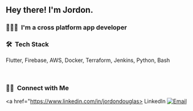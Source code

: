 <h2> Hey there! I'm Jordon.</h2>

<h3> 👨🏻‍💻  I'm a cross platform app developer </h3>


<h3> 🛠  Tech Stack</h3>
<p> Flutter, Firebase, AWS, Docker, Terraform, Jenkins, Python, Bash </p>

<br/>

<h3> 🤝🏻  Connect with Me </h3>

<p align="center">

<a href="https://www.linkedin.com/in/jordondouglas> LinkedIn</a>
<a href="jdouglas2015@gmail.com"><img alt="Email" src="https://img.shields.io/badge/Email-jdouglas2015@gmail.com-orange?style=flat-square&logo=gmail"></a>
</p>

<!---
jordondoug2019/jordondoug2019 is a ✨ special ✨ repository because its `README.md` (this file) appears on your GitHub profile.
You can click the Preview link to take a look at your changes.
--->
